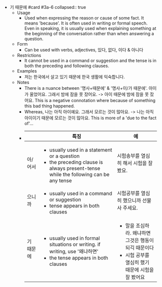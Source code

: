 - 기 때문에 #card #3a-6
  collapsed:: true
	- Usage
		- Used when expressing the reason or cause of some fact. It means 'because'.
		  It is often used in writing or formal speech. Even in speaking, it is usually used when explaining something at the beginning of the conversation rather than when answering a question.
	- Form
		- Can be used with verbs, adjectives, 있다, 없다, 이다 & 아니다
	- Restrictions
		- It cannot be used in a command or suggestion and the tense is in both the preceding and following clauses.
	- Examples
		- 저는 한국에서 살고 있기 때문에 한국 생활에 익숙합니다.
	- Notes
		- There is a nuance between '명사+때문에' & '명사+이/가 때문에'.
		  아이가 울었어요. 그래서 밤에 잠을 못 잤어요. -> 아이 때문에 밤에 잠을 못 잤어요.
		  This is a negative connotation where because of something this bad thing happened.
		- Whereas,
		  나는 아직 아이예요. 그래서 모르는 것이 많아요. -> 나는 아직 아이이기 때문에 모르는 것이 많아요.
		  This is more of a 'due to the fact of'...
		- ||특징|예|
		  |---|---|---|
		  |아/어서| <ul><li> usually used in a statement or a question </li><li>the preceding clause is always present-tense while the following can be any tense</li></ul> | 시험송부를 열심히 해서 시험을 잘 봤요.|
		  |으니까| <ul><li>usually used in a command or suggestion</li><li>tense appears in both clauses</li></ul> | 시험공부를 열심히 했으니까 선물 사 주세요. |
		  |기 때문에|<ul><li>usually used in formal situations or writing. if writing, use '왜냐하면'</li><li>the tense appears in both clauses</li></ul>| <ul><li>말을 조심하라. 왜냐하면 그것은 행동이 되긱 때문이다</li><li>시험 공부를 열심히 했기 때문에 시험을 잘 봤어요</li></ul> |